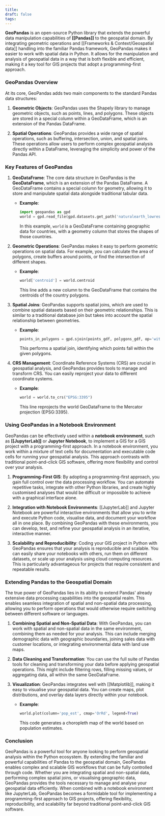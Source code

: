 ```yaml
---
title: 
draft: false
tags:
---
```

**GeoPandas** is an open-source Python library that extends the powerful data manipulation capabilities of **[[Pandas]]** to the geospatial domain. By integrating geometric operations and [[Frameworks & Context/Geospatial data]] handling into the familiar Pandas framework, GeoPandas makes it easier to work with spatial data in Python. It allows for the manipulation and analysis of geospatial data in a way that is both flexible and efficient, making it a key tool for GIS projects that adopt a programming-first approach.

### **GeoPandas Overview**

At its core, GeoPandas adds two main components to the standard Pandas data structures:

1. **Geometric Objects**: GeoPandas uses the Shapely library to manage geometric objects, such as points, lines, and polygons. These objects are stored in a special column within a GeoDataFrame, which is an extension of the Pandas DataFrame.

2. **Spatial Operations**: GeoPandas provides a wide range of spatial operations, such as buffering, intersection, union, and spatial joins. These operations allow users to perform complex geospatial analysis directly within a DataFrame, leveraging the simplicity and power of the Pandas API.

### **Key Features of GeoPandas**

1. **GeoDataFrame**: The core data structure in GeoPandas is the **GeoDataFrame**, which is an extension of the Pandas DataFrame. A GeoDataFrame contains a special column for geometry, allowing it to store and manipulate spatial data alongside traditional tabular data.
   - **Example**:
     ```python
     import geopandas as gpd
     world = gpd.read_file(gpd.datasets.get_path('naturalearth_lowres'))
     ```
     In this example, `world` is a GeoDataFrame containing geographic data for countries, with a geometry column that stores the shapes of those countries.

2. **Geometric Operations**: GeoPandas makes it easy to perform geometric operations on spatial data. For example, you can calculate the area of polygons, create buffers around points, or find the intersection of different shapes.
   - **Example**:
     ```python
     world['centroid'] = world.centroid
     ```
     This line adds a new column to the GeoDataFrame that contains the centroids of the country polygons.

3. **Spatial Joins**: GeoPandas supports spatial joins, which are used to combine spatial datasets based on their geometric relationships. This is similar to a traditional database join but takes into account the spatial relationship between geometries.
   - **Example**:
     ```python
     points_in_polygons = gpd.sjoin(points_gdf, polygons_gdf, op='within')
     ```
     This performs a spatial join, identifying which points fall within the given polygons.

4. **CRS Management**: Coordinate Reference Systems (CRS) are crucial in geospatial analysis, and GeoPandas provides tools to manage and transform CRS. You can easily reproject your data to different coordinate systems.
   - **Example**:
     ```python
     world = world.to_crs("EPSG:3395")
     ```
     This line reprojects the world GeoDataFrame to the Mercator projection (EPSG:3395).

### **Using GeoPandas in a Notebook Environment**

GeoPandas can be effectively used within a **notebook environment**, such as **[[JupyterLab]]** or **Jupyter Notebook**, to implement a GIS for a GIS project with a programming-first approach. In a notebook environment, you work within a mixture of text cells for documentation and executable code cells for running your geospatial analysis. This approach contrasts with traditional point-and-click GIS software, offering more flexibility and control over your analysis.

1. **Programming-First GIS**: By adopting a programming-first approach, you gain full control over the data processing workflow. You can automate repetitive tasks, integrate with other Python libraries, and create highly customised analyses that would be difficult or impossible to achieve with a graphical interface alone.

2. **Integration with Notebook Environments**: [[JupyterLab]] and Jupyter Notebook are powerful interactive environments that allow you to write and execute Python code, visualise data, and document your workflow all in one place. By combining GeoPandas with these environments, you can develop, test, and refine your geospatial analysis in an iterative, interactive manner.

3. **Scalability and Reproducibility**: Coding your GIS project in Python with GeoPandas ensures that your analysis is reproducible and scalable. You can easily share your notebooks with others, run them on different datasets, or scale up your analysis using cloud computing resources. This is particularly advantageous for projects that require consistent and repeatable results.

### **Extending Pandas to the Geospatial Domain**

The true power of GeoPandas lies in its ability to extend Pandas' already extensive data processing capabilities into the geospatial realm. This enables seamless integration of spatial and non-spatial data processing, allowing you to perform operations that would otherwise require switching between different software or languages.

1. **Combining Spatial and Non-Spatial Data**: With GeoPandas, you can work with spatial and non-spatial data in the same environment, combining them as needed for your analysis. This can include merging demographic data with geographic boundaries, joining sales data with customer locations, or integrating environmental data with land use maps.

2. **Data Cleaning and Transformation**: You can use the full suite of Pandas tools for cleaning and transforming your data before applying geospatial operations. This might include filtering rows, filling missing values, or aggregating data, all within the same GeoDataFrame.

3. **Visualization**: GeoPandas integrates well with [[Matplotlib]], making it easy to visualise your geospatial data. You can create maps, plot distributions, and overlay data layers directly within your notebook.

   - **Example**:
     ```python
     world.plot(column='pop_est', cmap='OrRd', legend=True)
     ```
     This code generates a choropleth map of the world based on population estimates.

### **Conclusion**

GeoPandas is a powerful tool for anyone looking to perform geospatial analysis within the Python ecosystem. By extending the familiar and powerful capabilities of Pandas to the geospatial domain, GeoPandas enables complex and scalable GIS workflows that can be fully controlled through code. Whether you are integrating spatial and non-spatial data, performing complex spatial joins, or visualising geographic data, GeoPandas provides the tools necessary to manage and analyse your geospatial data efficiently. When combined with a notebook environment like JupyterLab, GeoPandas becomes a formidable tool for implementing a programming-first approach to GIS projects, offering flexibility, reproducibility, and scalability far beyond traditional point-and-click GIS software.
